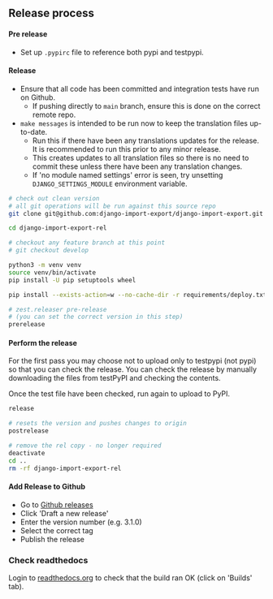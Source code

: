 ## Release process

#### Pre release

- Set up `.pypirc` file to reference both pypi and testpypi.

#### Release

- Ensure that all code has been committed and integration tests have run on Github.
  - If pushing directly to `main` branch, ensure this is done on the correct remote repo.
- `make messages` is intended to be run now to keep the translation files up-to-date.
  - Run this if there have been any translations updates for the release.  It is recommended to run this prior to any minor release.
  - This creates updates to all translation files so there is no need to commit these unless there have been any translation changes.
  - If 'no module named settings' error is seen, try unsetting `DJANGO_SETTINGS_MODULE` environment variable.

```bash
# check out clean version
# all git operations will be run against this source repo
git clone git@github.com:django-import-export/django-import-export.git django-import-export-rel

cd django-import-export-rel

# checkout any feature branch at this point
# git checkout develop

python3 -m venv venv
source venv/bin/activate
pip install -U pip setuptools wheel

pip install --exists-action=w --no-cache-dir -r requirements/deploy.txt

# zest.releaser pre-release
# (you can set the correct version in this step)
prerelease
```

#### Perform the release

For the first pass you may choose not to upload only to testpypi (not pypi) so that you can check the release. You can check the release by manually downloading the files from testPyPI and checking the contents.

Once the test file have been checked, run again to upload to PyPI.

```bash
release

# resets the version and pushes changes to origin
postrelease

# remove the rel copy - no longer required
deactivate
cd ..
rm -rf django-import-export-rel
```

#### Add Release to Github

- Go to [Github releases](https://github.com/django-import-export/django-import-export/releases)
- Click 'Draft a new release'
- Enter the version number (e.g. 3.1.0)
- Select the correct tag
- Publish the release

### Check readthedocs

Login to [readthedocs.org](https://readthedocs.org) to check that the build ran OK (click on 'Builds' tab).

